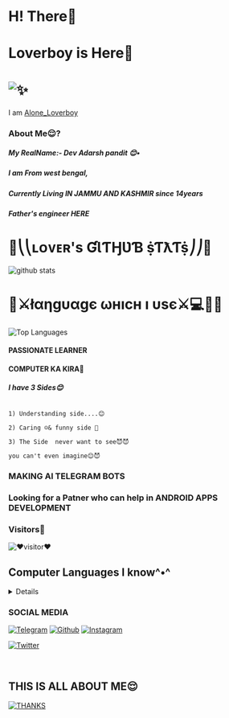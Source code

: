 # H! There👋

# Loverboy is Here🖤
# ![✨](https://telegra.ph/file/0b3d596d45085b14a97cd.jpg)
I am [Alone_Loverboy]("https://t.me/Alone_loverboy")

### About Me😌?

##### My RealName:- Dev Adarsh pandit 😊•

##### I am From west bengal, 
##### Currently Living IN JAMMU AND KASHMIR since 14years 
##### Father's engineer HERE
# 🍬**⎝⎝ʟᴏᴠᴇʀ's ƓƖƬӇƲƁ ṩƬƛƬṩ⎠⎠**🍭

 ![github stats](https://github-readme-stats.vercel.app/api?username=loverboyXD&show_icons=true&theme=tokyonight)

 

 # 🍫**⚔łαηgυαgє ωнıcн ı υsє⚔**💻👨‍💻

 

 ![Top Languages](https://github-readme-stats.vercel.app/api/top-langs/?username=loverboyXD&custom_title=Languages%20I%20Use&theme=tokyonight&hide_border=true)



#### PASSIONATE LEARNER

#### COMPUTER KA KIRA🤪

##### I have 3 Sides😊

```

‌1) Understanding side....😊

‌2) Caring ☺️& funny side 🤪

‌3) The Side  never want to see😈😈

you can't even imagine😊😈

```

### MAKING AI TELEGRAM BOTS 

### Looking for a Patner who can help in ANDROID APPS DEVELOPMENT

### Visitors🖤

![❤️visitor❤️](https://visitor-badge.laobi.icu/badge?page_id=loverboyXD)

## Computer Languages I know^•^

<details> 

[![PYTHON💙](https://img.shields.io/badge/python%20dev-yellow?style=for-the-badge&logo=python)]()

[![HTML](https://img.shields.io/badge/HTML%20learning-brown?style=for-the-badge&logo=html5)]()
 <br>
[![PHP](https://img.shields.io/badge/PHP%20learning-purple?style=for-the-badge&logo=php)]()
    

</details>

### SOCIAL MEDIA



[![Telegram](https://img.shields.io/badge/telegram-1b77FF.svg?style=for-the-badge&logo=telegram)](https://t.me/Alone_loverboy) [![Github](https://img.shields.io/badge/github-171717.svg?style=for-the-badge&logo=github)](https://github.com/loverboyXD) [![Instagram](https://img.shields.io/badge/instagram-pink?style=for-the-badge&logo=instagram)](https://instagram.me/mesterious.person)

[![Twitter](https://img.shields.io/badge/Twitter-1b77FF.svg?style=for-the-badge&logo=twitter)](https://twitter.com/A_Modern_Mind)

<br>


## THIS IS ALL ABOUT ME😌

[![THANKS](https://img.shields.io/badge/Thanks%20To%20Visit%20Here%20❤️-black?style=for-the-badge&logo=heart)]()

